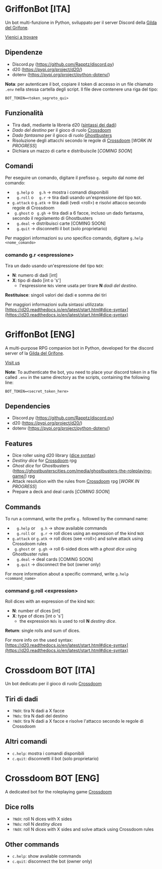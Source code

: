# GriffonBot [ITA]
Un bot multi-funzione in Python, sviluppato per il server Discord della [Gilda del Grifone](http://www.gildadelgrifonetorino.it/).

[Vienici a trovare](https://www.facebook.com/LaGildadelGrifone)

## Dipendenze
- Discord.py (https://github.com/Rapptz/discord.py)
- d20 (https://pypi.org/project/d20/)
- dotenv (https://pypi.org/project/python-dotenv/)

**Nota**: per autenticare il bot, copiare il token di accesso in un file chiamato `.env` nella stessa cartella degli script. Il file deve contenere una riga del tipo:
```
BOT_TOKEN=<token_segreto_qui>
```

## Funzionalità
* Tira dadi, mediante la libreria d20 ([sintassi dei dadi](https://d20.readthedocs.io/en/latest/start.html#dice-syntax))
* _Dado del destino_ per il gioco di ruolo [Crossdoom](https://www.crossdoom.it/)
* _Dado fantasma_ per il gioco di ruolo [Ghostbusters](https://ghostbusterscities.com/media/ghostbusters-the-roleplaying-game/)
* Risoluzione degli attacchi secondo le regole di [Crossdoom](https://www.crossdoom.it/) [_WORK IN PROGRESS_]
* Dichiara un mazzo di carte e distribuiscile [_COMING SOON_]

## Comandi
Per eseguire un comando, digitare il prefisso `g.` seguito dal nome del comando:

* `  g.help` o `  g.h` -> mostra i comandi disponibili
* `  g.roll` o `  g.r` -> tira dadi usando un'espressione del tipo `NdX`.
* `g.attack` o `g.atk` -> tira dadi (vedi \<roll>) e risolvi attacco secondo regole di Crossdoom
* ` g.ghost` o ` g.gh` -> tira dadi a 6 facce, incluso un dado fantasma, secondo il regolamento di Ghostbusters
* `  g.deal` -> distribuisci carte [COMING SOON]
* `  g.quit` -> disconnetti il bot (solo proprietario)

Per maggiori informazioni su uno specifico comando, digitare `g.help <nome_comando>`

### comando g.r \<espressione>
Tira un dado usando un'espressione del tipo `NdX`:
- **N**: numero di dadi [int]
- **X**: tipo di dado [int o 's']
  - l'espressione `Nds` viene usata per tirare **N** _dadi del destino_.

**Restituisce**: singoli valori dei dadi e somma dei tiri

Per maggiori informazioni sulla sintassi utilizzata:
[https://d20.readthedocs.io/en/latest/start.html#dice-syntax](https://d20.readthedocs.io/en/latest/start.html#dice-syntax)


# GriffonBot [ENG]
A multi-purpose RPG companion bot in Python, developed for the discord server of la [Gilda del Grifone](http://www.gildadelgrifonetorino.it/).

[Visit us](https://www.facebook.com/LaGildadelGrifone)

**Note**: To authenticate the bot, you need to place your discord token in a file called `.env` in the same directory as the scripts, containing the following line:
```
BOT_TOKEN=<secret_token_here>
```

## Dependencies
- Discord.py (https://github.com/Rapptz/discord.py)
- d20 (https://pypi.org/project/d20/)
- dotenv (https://pypi.org/project/python-dotenv/)

## Features
* Dice roller using d20 library ([dice syntax](https://d20.readthedocs.io/en/latest/start.html#dice-syntax))
* _Destiny dice_ for [Crossdoom](https://www.crossdoom.it/) rpg
* _Ghost dice_ for Ghostbusters (https://ghostbusterscities.com/media/ghostbusters-the-roleplaying-game/) rpg
* Attack resolution with the rules from [Crossdoom](https://www.crossdoom.it/) rpg [_WORK IN PROGRESS_]
* Prepare a deck and deal cards [_COMING SOON_]

## Commands
To run a command, write the prefix `g.` followed by the command name:

* `  g.help` or `  g.h` -> show available commands
* `  g.roll` or `  g.r` -> roll dices using an expression of the kind `NdX`
* `g.attack` or `g.atk` -> roll dices (see \<roll>) and solve attack using Crossdoom rules
* ` g.ghost` or ` g.gh` -> roll 6-sided dices with a _ghost dice_ using Ghostbuster rules
* `  g.deal` -> deal cards [COMING SOON]
* `  g.quit` -> disconnect the bot (owner only)

For more information about a specific command, write `g.help <command_name>`

### command g.roll \<expression>
Roll dices with an expression of the kind `NdX`:
- **N**: number of dices [int]
- **X**: type of dices [int o 's']
  - the expression `Nds` is used to roll **N** _destiny dice_.

**Return**: single rolls and sum of dices.

For more info on the used syntax:
[https://d20.readthedocs.io/en/latest/start.html#dice-syntax](https://d20.readthedocs.io/en/latest/start.html#dice-syntax)


# Crossdoom BOT [ITA]
Un bot dedicato per il gioco di ruolo [Crossdoom](https://www.crossdoom.it/)

## Tiri di dadi
- `?NdX`: tira N dadi a X facce
- `?Nds`: tira N dadi del destino
- `!NdX`: tira N dadi a X facce e risolve l'attacco secondo le regole di Crossdoom

## Altri comandi
- `c.help`: mostra i comandi disponibili
- `c.quit`: disconnetti il bot (solo proprietario)

# Crossdoom BOT [ENG]
A dedicated bot for the roleplaying game [Crossdoom](https://www.crossdoom.it/)

## Dice rolls
- `?NdX`: roll N dices with X sides
- `?Nds`: roll N _destiny dices_
- `!NdX`: roll N dices with X sides and solve attack using Crossdoom rules

## Other commands
- `c.help`: show available commands
- `c.quit`: disconnect the bot (owner only)

